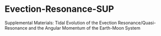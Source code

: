 # Evection-Resonance-SUP
Supplemental Materials: Tidal Evolution of the Evection Resonance/Quasi-Resonance and the Angular Momentum of the Earth-Moon System 
